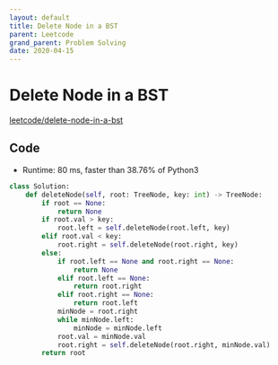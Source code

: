 ```yaml
---
layout: default
title: Delete Node in a BST
parent: Leetcode
grand_parent: Problem Solving
date: 2020-04-15
---
```


# Delete Node in a BST

[leetcode/delete-node-in-a-bst](https://www.leetcode.com/problems/delete-node-in-a-bst/)

## Code

- Runtime: 80 ms, faster than 38.76% of Python3

```python
class Solution:
    def deleteNode(self, root: TreeNode, key: int) -> TreeNode:
        if root == None:
            return None
        if root.val > key:
            root.left = self.deleteNode(root.left, key)
        elif root.val < key:
            root.right = self.deleteNode(root.right, key)
        else:
            if root.left == None and root.right == None:
                return None
            elif root.left == None:
                return root.right
            elif root.right == None:
                return root.left
            minNode = root.right
            while minNode.left:
                minNode = minNode.left
            root.val = minNode.val
            root.right = self.deleteNode(root.right, minNode.val)
        return root
```